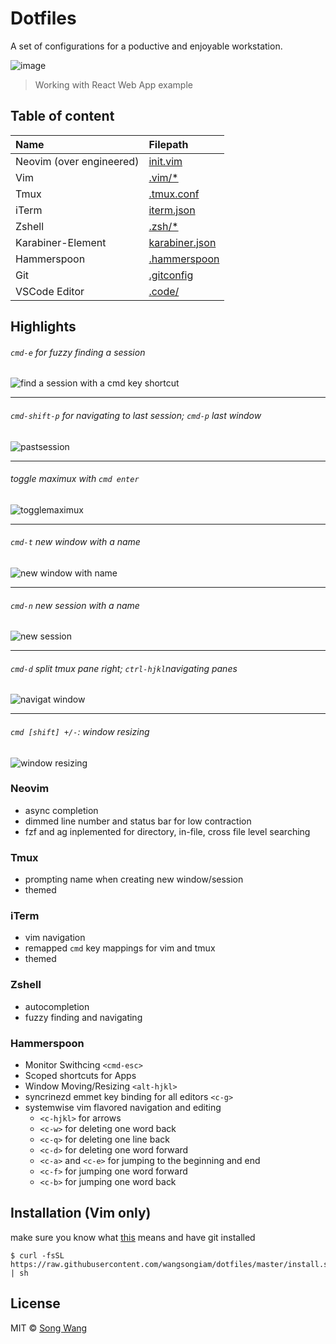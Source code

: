 # Dotfiles
A set of configurations for a poductive and enjoyable workstation.

![image](https://user-images.githubusercontent.com/19645990/30446751-0c6aa932-9958-11e7-9337-3d4efea9f2ad.png)
> Working with React Web App example

## Table of content

|  Name| Filepath |
|:--|:--|
| Neovim (over engineered) | [init.vim](./nvim/init.vim) |
| Vim | [.vim/*](./.vim/.vimrc) |
| Tmux | [.tmux.conf](./.tmux.conf) |
| iTerm | [iterm.json](./iterm.json) |
| Zshell | [.zsh/*](./.zsh/) |
| Karabiner-Element | [karabiner.json](./karabiner.json) |
| Hammerspoon | [.hammerspoon](./.hammerspoon/) |
| Git | [.gitconfig](./.gitconfig) |
| VSCode Editor |[.code/](./.code)  |

## Highlights
###### `cmd-e` for fuzzy finding a session
![find a session with a cmd key shortcut](https://cdn.rawgit.com/wangsongiam/dotfiles/c16e408d/demo/navi%20session.gif)
***
###### `cmd-shift-p` for navigating to last session; `cmd-p` last window
![pastsession](https://cdn.rawgit.com/wangsongiam/dotfiles/9c653ff5/demo/cmd-e.gif)


***
###### toggle maximux with `cmd enter`
![togglemaximux](https://user-images.githubusercontent.com/19645990/30446151-4e3a1002-9956-11e7-971c-ee5784e4bdd2.gif)

***
###### `cmd-t` new window with a name
![new window with name](https://cdn.rawgit.com/wangsongiam/dotfiles/c16e408d/demo/new%20window.gif)

***
###### `cmd-n` new session with a name
![new session](https://cdn.rawgit.com/wangsongiam/dotfiles/c16e408d/demo/new%20session.gif)

***
###### `cmd-d` split tmux pane right; `ctrl-hjkl`navigating panes
![navigat
window](https://user-images.githubusercontent.com/19645990/30446149-4e2d9b06-9956-11e7-9c19-079d97560f0f.gif)

***
###### `cmd [shift] +/-`: window resizing
![window resizing](https://cdn.rawgit.com/wangsongiam/dotfiles/8f92a1ea/demo/resizing.gif)

### Neovim
  * async completion
  * dimmed line number and status bar for low contraction
  * fzf and ag inplemented for directory, in-file, cross file level searching
### Tmux 
  * prompting name when creating new window/session
  * themed
### iTerm
  * vim navigation
  * remapped `cmd` key mappings for vim and tmux
  * themed
### Zshell
  * autocompletion
  * fuzzy finding and navigating
### Hammerspoon
  * Monitor Swithcing `<cmd-esc>`
  * Scoped shortcuts for Apps 
  * Window Moving/Resizing `<alt-hjkl>`
  * syncrinezd emmet key binding for all editors `<c-g>`
  * systemwise vim flavored navigation and editing
    * `<c-hjkl>` for arrows
    * `<c-w>` for deleting one word back
    * `<c-q>` for deleting one line back
    * `<c-d>` for deleting one word forward
    * `<c-a>` and `<c-e>` for jumping to the beginning and end
    * `<c-f>` for jumping one word forward
    * `<c-b>` for jumping one word back


## Installation (Vim only)
make sure you know what [this](https://github.com/wangsongiam/dotfiles/blob/master/install.sh) means and have git installed

```
$ curl -fsSL https://raw.githubusercontent.com/wangsongiam/dotfiles/master/install.sh | sh
```

## License
MIT © [Song Wang](https://songwang.io)

